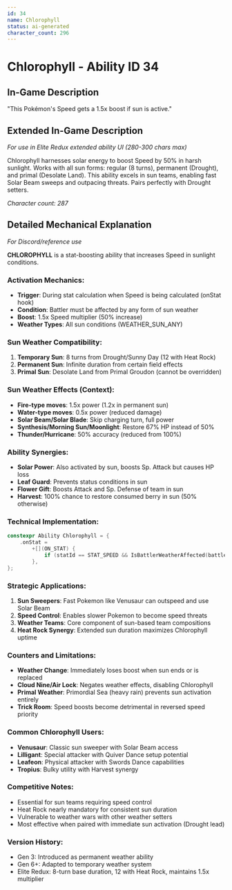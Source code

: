 ```yaml
---
id: 34
name: Chlorophyll
status: ai-generated
character_count: 296
---
```


# Chlorophyll - Ability ID 34

## In-Game Description
"This Pokémon's Speed gets a 1.5x boost if sun is active."

## Extended In-Game Description
*For use in Elite Redux extended ability UI (280-300 chars max)*

Chlorophyll harnesses solar energy to boost Speed by 50% in harsh sunlight. Works with all sun forms: regular (8 turns), permanent (Drought), and primal (Desolate Land). This ability excels in sun teams, enabling fast Solar Beam sweeps and outpacing threats. Pairs perfectly with Drought setters.

*Character count: 287*

## Detailed Mechanical Explanation
*For Discord/reference use*

**CHLOROPHYLL** is a stat-boosting ability that increases Speed in sunlight conditions.

### Activation Mechanics:
- **Trigger**: During stat calculation when Speed is being calculated (onStat hook)
- **Condition**: Battler must be affected by any form of sun weather
- **Boost**: 1.5x Speed multiplier (50% increase)
- **Weather Types**: All sun conditions (WEATHER_SUN_ANY)

### Sun Weather Compatibility:
1. **Temporary Sun**: 8 turns from Drought/Sunny Day (12 with Heat Rock)
2. **Permanent Sun**: Infinite duration from certain field effects
3. **Primal Sun**: Desolate Land from Primal Groudon (cannot be overridden)

### Sun Weather Effects (Context):
- **Fire-type moves**: 1.5x power (1.2x in permanent sun)
- **Water-type moves**: 0.5x power (reduced damage)
- **Solar Beam/Solar Blade**: Skip charging turn, full power
- **Synthesis/Morning Sun/Moonlight**: Restore 67% HP instead of 50%
- **Thunder/Hurricane**: 50% accuracy (reduced from 100%)

### Ability Synergies:
- **Solar Power**: Also activated by sun, boosts Sp. Attack but causes HP loss
- **Leaf Guard**: Prevents status conditions in sun
- **Flower Gift**: Boosts Attack and Sp. Defense of team in sun
- **Harvest**: 100% chance to restore consumed berry in sun (50% otherwise)

### Technical Implementation:
```c
constexpr Ability Chlorophyll = {
    .onStat =
        +[](ON_STAT) {
            if (statId == STAT_SPEED && IsBattlerWeatherAffected(battler, WEATHER_SUN_ANY)) *stat *= 1.5;
        },
};
```

### Strategic Applications:
1. **Sun Sweepers**: Fast Pokemon like Venusaur can outspeed and use Solar Beam
2. **Speed Control**: Enables slower Pokemon to become speed threats
3. **Weather Teams**: Core component of sun-based team compositions
4. **Heat Rock Synergy**: Extended sun duration maximizes Chlorophyll uptime

### Counters and Limitations:
- **Weather Change**: Immediately loses boost when sun ends or is replaced
- **Cloud Nine/Air Lock**: Negates weather effects, disabling Chlorophyll
- **Primal Weather**: Primordial Sea (heavy rain) prevents sun activation entirely
- **Trick Room**: Speed boosts become detrimental in reversed speed priority

### Common Chlorophyll Users:
- **Venusaur**: Classic sun sweeper with Solar Beam access
- **Lilligant**: Special attacker with Quiver Dance setup potential
- **Leafeon**: Physical attacker with Swords Dance capabilities
- **Tropius**: Bulky utility with Harvest synergy

### Competitive Notes:
- Essential for sun teams requiring speed control
- Heat Rock nearly mandatory for consistent sun duration
- Vulnerable to weather wars with other weather setters
- Most effective when paired with immediate sun activation (Drought lead)

### Version History:
- Gen 3: Introduced as permanent weather ability
- Gen 6+: Adapted to temporary weather system
- Elite Redux: 8-turn base duration, 12 with Heat Rock, maintains 1.5x multiplier